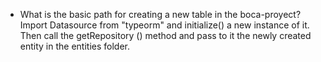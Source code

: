 - What is the basic path for creating a new table in the boca-proyect?
  Import Datasource from "typeorm" and initialize() a new instance of it. Then call the getRepository () method and pass to it the newly created entity in the entities folder.
